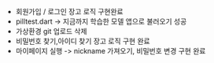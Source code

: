 - 회원가입 / 로그인 장고 로직 구현완료
- pilltest.dart → 지금까지 학습한 모델 앱으로 불러오기 성공
- 가상환경 git 업로드 삭제
- 비밀번호 찾기,아이디 찾기 장고 로직 구현 완료
- 마이페이지 실행 -> nickname 가져오기, 비밀번호 변경 구현 완료
